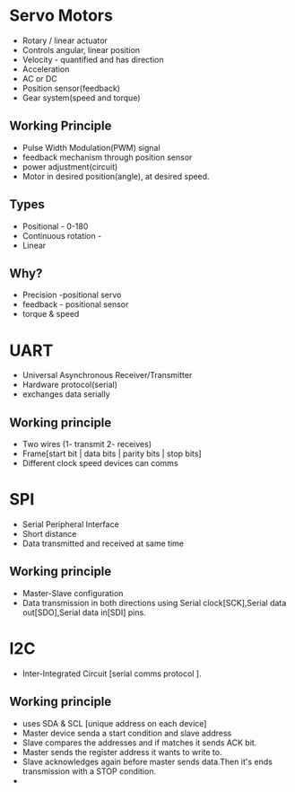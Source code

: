 # Servo Motors

- Rotary / linear actuator
- Controls angular, linear position 
- Velocity - quantified and has direction 
- Acceleration 
- AC or DC
- Position sensor(feedback)
- Gear system(speed and torque)

## Working Principle

- Pulse Width Modulation(PWM) signal
- feedback mechanism through position sensor
- power adjustment(circuit)
- Motor in desired position(angle), at desired speed.


## Types

- Positional - 0-180
- Continuous rotation - 
- Linear 

## Why? 

- Precision -positional servo
- feedback - positional sensor
- torque & speed 


# UART 

- Universal Asynchronous Receiver/Transmitter
- Hardware protocol(serial)
- exchanges data serially

## Working principle

- Two wires (1- transmit 2- receives)
- Frame[start bit | data bits |  parity bits | stop bits]
- Different clock speed devices can comms


# SPI

- Serial Peripheral Interface
- Short distance 
- Data transmitted and received at same time

## Working principle

- Master-Slave configuration
- Data transmission in both directions using Serial clock[SCK],Serial data out[SDO],Serial data in[SDI] pins.


# I2C

- Inter-Integrated Circuit [serial comms protocol ].

## Working principle

- uses SDA & SCL [unique address on each device]
- Master device senda a start condition and slave address
- Slave compares the addresses and if matches it sends ACK bit.
- Master sends the register address it wants to write to. 
- Slave acknowledges again before master sends data.Then it's ends transmission with a STOP condition.
- 